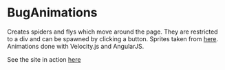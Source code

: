 # BugAnimations

Creates spiders and flys which move around the page. They are restricted to a div and can be spawned by clicking a button.
Sprites taken from [here](https://auz.github.io/Bug/). Animations done with Velocity.js and AngularJS.

See the site in action [here](http://srlee309.github.io/BugAnimations/#/)
